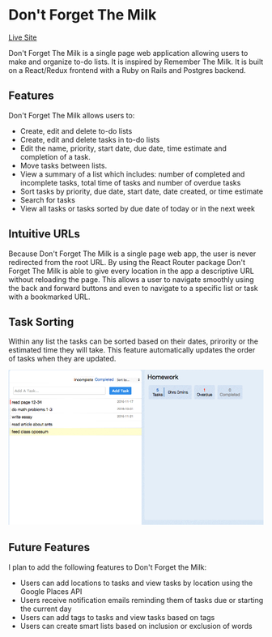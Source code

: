 # Don't Forget The Milk

[Live Site](http://dontforgetmilk.herokuapp.com)

Don't Forget The Milk is a single page web application allowing users to make and organize to-do lists. It is inspired by Remember The Milk. It is built on a React/Redux frontend with a Ruby on Rails and Postgres backend.

## Features

 Don't Forget The Milk allows users to:

* Create, edit and delete to-do lists
* Create, edit and delete tasks in to-do lists
* Edit the name, priority, start date, due date, time estimate and completion of a task.
* Move tasks between lists.
* View a summary of a list which includes: number of completed and incomplete tasks, total time of tasks and number of overdue tasks
* Sort tasks by priority, due date, start date, date created, or time estimate
* Search for tasks
* View all tasks or tasks sorted by due date of today or in the next week

## Intuitive URLs

Because Don't Forget The Milk is a single page web app, the user is never redirected from the root URL. By using the React Router package Don't Forget The Milk is able to give every location in the app a descriptive URL without reloading the page. This allows a user to navigate smoothly using the back and forward buttons and even to navigate to a specific list or task with a bookmarked URL.

## Task Sorting

Within any list the tasks can be sorted based on their dates, prirority or the estimated time they will take. This feature automatically updates the order of tasks when they are updated.

![alt-tag](docs/screenshots/task-sorting.gif)

## Future Features

I plan to add the following features to Don't Forget the Milk:

* Users can add locations to tasks and view tasks by location using the Google Places API
* Users receive notification emails reminding them of tasks due or starting the current day
* Users can add tags to tasks and view tasks based on tags
* Users can create smart lists based on inclusion or exclusion of words